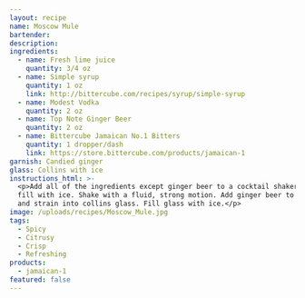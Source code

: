 ```yaml
---
layout: recipe
name: Moscow Mule
bartender:
description:
ingredients:
  - name: Fresh lime juice
    quantity: 3/4 oz
  - name: Simple syrup
    quantity: 1 oz
    link: http://bittercube.com/recipes/syrup/simple-syrup
  - name: Modest Vodka
    quantity: 2 oz
  - name: Top Note Ginger Beer
    quantity: 2 oz
  - name: Bittercube Jamaican No.1 Bitters
    quantity: 1 dropper/dash
    link: https://store.bittercube.com/products/jamaican-1
garnish: Candied ginger
glass: Collins with ice
instructions_html: >-
  <p>Add all of the ingredients except ginger beer to a cocktail shaker and then
  fill with ice. Shake with a fluid, strong motion. Add ginger beer to shaker
  and strain into collins glass. Fill glass with ice.</p>
image: /uploads/recipes/Moscow_Mule.jpg
tags:
  - Spicy
  - Citrusy
  - Crisp
  - Refreshing
products:
  - jamaican-1
featured: false
---
```



